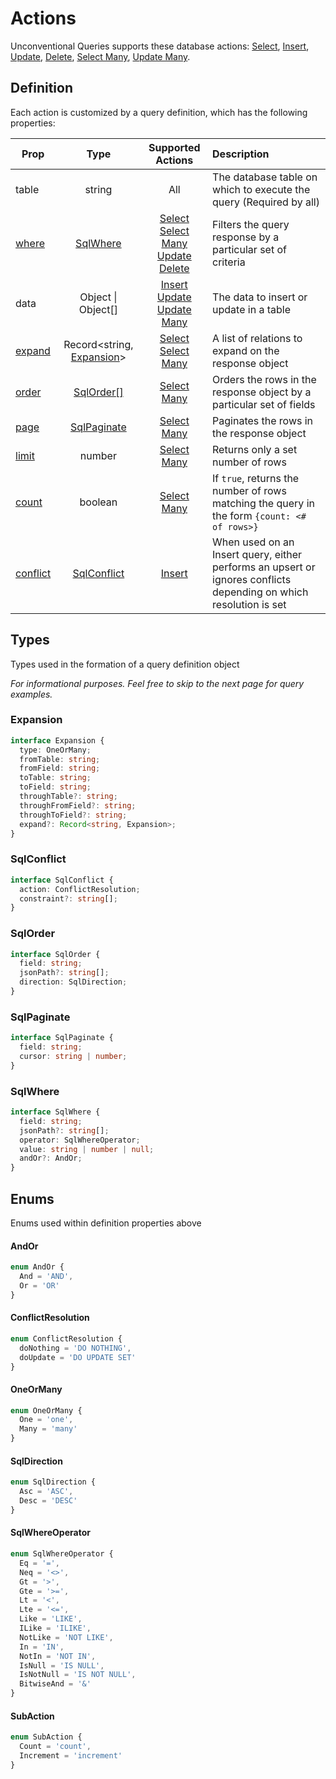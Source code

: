 # Actions

Unconventional Queries supports these database actions: [Select](./actions/select.md), [Insert](./actions/insert.md), [Update](./actions/update.md), [Delete](./actions/delete.md), [Select Many](./actions/select-many.md), [Update Many](./actions/update-many.md).

## Definition

Each action is customized by a query definition, which has the following properties:

|Prop|Type|Supported Actions|Description|
| ------------- | :-----------: | :-------: | :---- |
| table | string | All | The database table on which to execute the query (Required by all) |
| [where](./concepts/where.md) | [SqlWhere](#sqlwhere) | [Select](./actions/select.md)<br />[Select Many](./actions/select-many.md)<br />[Update](./actions/update.md)<br />[Delete](./actions/delete.md) | Filters the query response by a particular set of criteria |
| data | Object \| Object[] | [Insert](./actions/insert.md)<br />[Update](./actions/update.md)<br />[Update Many](./actions/update-many.md) | The data to insert or update in a table |
| [expand](./concepts/relations.md) | Record<string, [Expansion](#expansion)> | [Select](./actions/select.md)<br />[Select Many](./actions/select-many.md) | A list of relations to expand on the response object |
| [order](./actions/select-many.md#order-results) | [SqlOrder[]](#sqlorder) | [Select Many](./actions/select-many.md) | Orders the rows in the response object by a particular set of fields |
| [page](./actions/select-many.md#paginate-results) | [SqlPaginate](#sqlpaginate) | [Select Many](./actions/select-many.md) | Paginates the rows in the response object |
| [limit](./actions/select-many.md#paginate-results) | number | [Select Many](./actions/select-many.md) | Returns only a set number of rows |
| [count](./actions/select-many.md#count-results) | boolean | [Select Many](./actions/select-many.md) | If `true`, returns the number of rows matching the query in the form `{count: <# of rows>}` |
| [conflict](./actions/insert.md#upsert) | [SqlConflict](#sqlconflict) | [Insert](./actions/insert.md) | When used on an Insert query, either performs an upsert or ignores conflicts depending on which resolution is set |

## Types

Types used in the formation of a query definition object

*For informational purposes. Feel free to skip to the next page for query examples.*

### Expansion
```ts
interface Expansion {
  type: OneOrMany;
  fromTable: string;
  fromField: string;
  toTable: string;
  toField: string;
  throughTable?: string;
  throughFromField?: string;
  throughToField?: string;
  expand?: Record<string, Expansion>;
}
```

### SqlConflict
```ts
interface SqlConflict {
  action: ConflictResolution;
  constraint?: string[];
}
```

### SqlOrder
```ts
interface SqlOrder {
  field: string;
  jsonPath?: string[];
  direction: SqlDirection;
}
```

### SqlPaginate
```ts
interface SqlPaginate {
  field: string;
  cursor: string | number;
}
```

### SqlWhere
```ts
interface SqlWhere {
  field: string;
  jsonPath?: string[];
  operator: SqlWhereOperator;
  value: string | number | null;
  andOr?: AndOr;
}
```

## Enums

Enums used within definition properties above

#### AndOr
```ts
enum AndOr {
  And = 'AND',
  Or = 'OR'
}
```

#### ConflictResolution
```ts
enum ConflictResolution {
  doNothing = 'DO NOTHING',
  doUpdate = 'DO UPDATE SET'
}
```

#### OneOrMany
```ts
enum OneOrMany {
  One = 'one',
  Many = 'many'
}
```

#### SqlDirection
```ts
enum SqlDirection {
  Asc = 'ASC',
  Desc = 'DESC'
}
```

#### SqlWhereOperator
```ts
enum SqlWhereOperator {
  Eq = '=',
  Neq = '<>',
  Gt = '>',
  Gte = '>=',
  Lt = '<',
  Lte = '<=',
  Like = 'LIKE',
  ILike = 'ILIKE',
  NotLike = 'NOT LIKE',
  In = 'IN',
  NotIn = 'NOT IN',
  IsNull = 'IS NULL',
  IsNotNull = 'IS NOT NULL',
  BitwiseAnd = '&'
}
```

#### SubAction
```ts
enum SubAction {
  Count = 'count',
  Increment = 'increment'
}
```